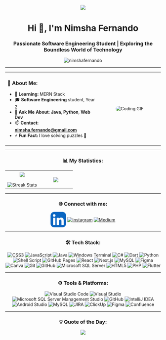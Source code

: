 <p align="center">
  <img src="https://github.com/7oSkaaa/7oSkaaa/blob/main/Images/about_me.gif?raw=true" width="150px">
</p>
<h1 align="center">Hi 👋, I'm Nimsha Fernando</h1>
<h3 align="center">Passionate Software Engineering Student | Exploring the Boundless World of Technology</h3>
<p align="center"> 
  <img src="https://komarev.com/ghpvc/?username=nimshafernando&label=Profile%20views&color=0e75b6&style=flat" alt="nimshafernando" /> 
</p>

---

<table align="center">
<tr border="none">
<td width="60%" align="left" style="vertical-align: top;">

<h3 align="left">🌟 About Me:</h3>

- 🌱 **Learning:** MERN Stack  
- 🎓 **Software Engineering** student, Year 2  
- 💬 **Ask Me About:** **Java**, **Python**, **Web Dev**  
- 📫 **Contact:** **nimsha.fernando@gmail.com**  
- ⚡ **Fun Fact:** I love solving puzzles 🧩

</td>
<td width="40%" align="center" style="vertical-align: middle;">
  <img src="https://media.giphy.com/media/MC6eSuC3yypCU/giphy.gif" alt="Coding GIF" width="500px" style="border-radius: 10px;" />
</td>
</tr>
</table>





---

<h3 align="center">📊 My Statistics:</h3>
<p align="center">
<table align="center">
<tr border="none">
<td width="50%" align="center">
  
  <img align="center" src="https://github-readme-stats.vercel.app/api?username=nimshafernando&theme=radical&show_icons=true&count_private=true" />
  <br><br>
  <img title="🔥 Streak stats for your profile" alt="Streak Stats" src="https://github-readme-streak-stats.herokuapp.com/?user=nimshafernando&theme=radical&hide_border=false" /> 
</td>
<td width="50%" align="center">

  <img align="center" src="https://github-readme-stats.anuraghazra1.vercel.app/api/top-langs/?username=nimshafernando&theme=radical&hide_border=false&no-bg=true&no-frame=true&langs_count=10"/>
  
</td>
</tr>
</table>
</p>

---

<h3 align="center">🌐 Connect with me:</h3>
<p align="center">
<a href="https://www.linkedin.com/in/nimsha-fernando/" target="_blank"><img align="center" src="https://github.com/tandpfun/skill-icons/blob/main/icons/LinkedIn.svg" alt="LinkedIn" height="50" width="50" /></a>
<a href="https://instagram.com/nim._.sha" target="_blank"><img align="center" src="https://www.edigitalagency.com.au/wp-content/uploads/new-Instagram-icon-png-full-colour.png" alt="Instagram" height="50" width="50" /></a>
<a href="https://medium.com/@nimsha.fernando" target="_blank"><img align="center" src="https://cdn.iconscout.com/icon/free/png-256/medium-47-433328.png" alt="Medium" height="50" width="50" /></a>
</p>

---

<h3 align="center">🛠 Tech Stack:</h3>
<p align="center">
  <img src="https://img.shields.io/badge/css3-%231572B6.svg?style=for-the-badge&logo=css3&logoColor=white" alt="CSS3" />
  <img src="https://img.shields.io/badge/javascript-%23323330.svg?style=for-the-badge&logo=javascript&logoColor=%23F7DF1E" alt="JavaScript" />
  <img src="https://img.shields.io/badge/java-%23ED8B00.svg?style=for-the-badge&logo=openjdk&logoColor=white" alt="Java" />
  <img src="https://img.shields.io/badge/Windows%20Terminal-%234D4D4D.svg?style=for-the-badge&logo=windows-terminal&logoColor=white" alt="Windows Terminal" />
  <img src="https://img.shields.io/badge/c%23-%23239120.svg?style=for-the-badge&logo=csharp&logoColor=white" alt="C#" />
  <img src="https://img.shields.io/badge/dart-%230175C2.svg?style=for-the-badge&logo=dart&logoColor=white" alt="Dart" />
  <img src="https://img.shields.io/badge/python-3670A0?style=for-the-badge&logo=python&logoColor=ffdd54" alt="Python" />
  <img src="https://img.shields.io/badge/shell_script-%23121011.svg?style=for-the-badge&logo=gnu-bash&logoColor=white" alt="Shell Script" />
  <img src="https://img.shields.io/badge/github%20pages-121013?style=for-the-badge&logo=github&logoColor=white" alt="GitHub Pages" />
  <img src="https://img.shields.io/badge/react-%2320232a.svg?style=for-the-badge&logo=react&logoColor=%2361DAFB" alt="React" />
  <img src="https://img.shields.io/badge/Next.js-black?style=for-the-badge&logo=next.js&logoColor=white" alt="Next.js" />
  <img src="https://img.shields.io/badge/mysql-4479A1.svg?style=for-the-badge&logo=mysql&logoColor=white" alt="MySQL" />
  <img src="https://img.shields.io/badge/figma-%23F24E1E.svg?style=for-the-badge&logo=figma&logoColor=white" alt="Figma" />
  <img src="https://img.shields.io/badge/Canva-%2300C4CC.svg?style=for-the-badge&logo=Canva&logoColor=white" alt="Canva" />
  <img src="https://img.shields.io/badge/git-%23F05033.svg?style=for-the-badge&logo=git&logoColor=white" alt="Git" />
  <img src="https://img.shields.io/badge/github-%23121011.svg?style=for-the-badge&logo=github&logoColor=white" alt="GitHub" />
  <img src="https://img.shields.io/badge/Microsoft%20SQL%20Server-CC2927?style=for-the-badge&logo=microsoft%20sql%20server&logoColor=white" alt="Microsoft SQL Server" />
  <img src="https://img.shields.io/badge/html5-%23E34F26.svg?style=for-the-badge&logo=html5&logoColor=white" alt="HTML5" />
  <img src="https://img.shields.io/badge/php-%23777BB4.svg?style=for-the-badge&logo=php&logoColor=white" alt="PHP" />
  <img src="https://img.shields.io/badge/Flutter-%2302569B.svg?style=for-the-badge&logo=Flutter&logoColor=white" alt="Flutter" />
</p>

---

<h3 align="center">⚙️ Tools & Platforms:</h3>
<p align="center">
  <img src="https://img.shields.io/badge/Visual%20Studio%20Code-%23007ACC.svg?style=for-the-badge&logo=visual-studio-code&logoColor=white" alt="Visual Studio Code" />
  <img src="https://img.shields.io/badge/Visual%20Studio-%235C2D91.svg?style=for-the-badge&logo=visual-studio&logoColor=white" alt="Visual Studio" />
  <img src="https://img.shields.io/badge/Microsoft%20SQL%20Server%20Management%20Studio-CC2927?style=for-the-badge&logo=microsoft-sql-server&logoColor=white" alt="Microsoft SQL Server Management Studio" />
  <img src="https://img.shields.io/badge/github-%23121011.svg?style=for-the-badge&logo=github&logoColor=white" alt="GitHub" />
  <img src="https://img.shields.io/badge/IntelliJ%20IDEA-%23000000.svg?style=for-the-badge&logo=intellij-idea&logoColor=white" alt="IntelliJ IDEA" />
  <img src="https://img.shields.io/badge/Android%20Studio-%233DDC84.svg?style=for-the-badge&logo=android-studio&logoColor=white" alt="Android Studio" />
  <img src="https://img.shields.io/badge/mysql-4479A1.svg?style=for-the-badge&logo=mysql&logoColor=white" alt="MySQL" />
  <img src="https://img.shields.io/badge/JIRA-%2300056B.svg?style=for-the-badge&logo=jira&logoColor=white" alt="JIRA" />
  <img src="https://img.shields.io/badge/ClickUp-%233B2F6E.svg?style=for-the-badge&logo=clickup&logoColor=white" alt="ClickUp" />
  <img src="https://img.shields.io/badge/Figma-%23F24E1E.svg?style=for-the-badge&logo=figma&logoColor=white" alt="Figma" />
  <img src="https://img.shields.io/badge/Confluence-%230A75B7.svg?style=for-the-badge&logo=confluence&logoColor=white" alt="Confluence" />
</p>

---

<h3 align="center">💡 Quote of the Day:</h3>
<p align="center">
  <img src="https://quotes-github-readme.vercel.app/api?type=horizontal&theme=radical">
</p>
